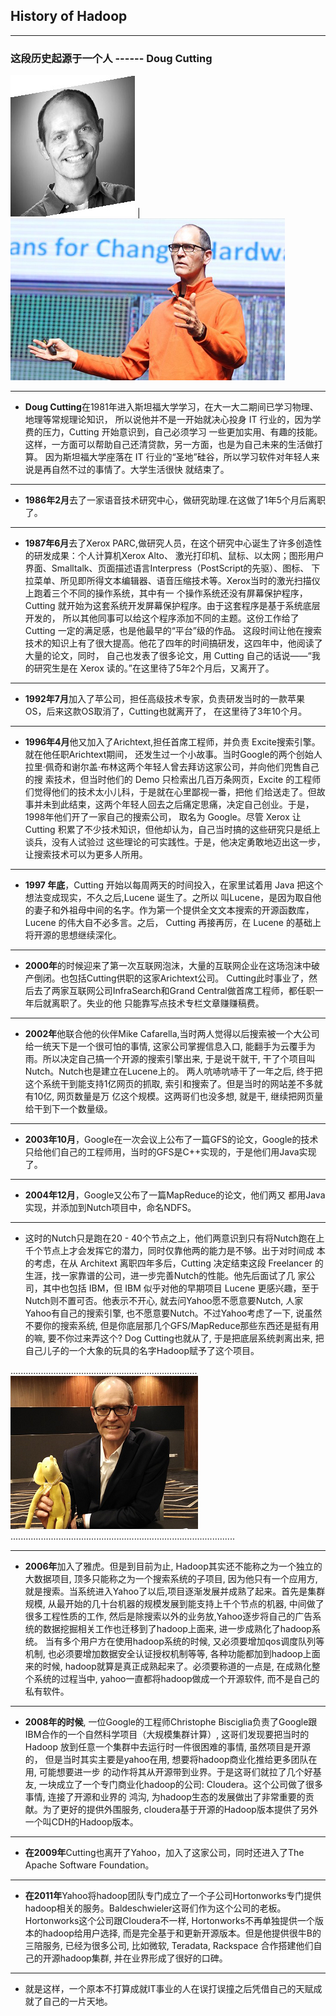 ## History of Hadoop
---

### 这段历史起源于一个人 ------ Doug Cutting

![image](https://github.com/HaijunMa/Learnig_Hadoop/raw/master/image/0.jpg) | ![image](https://github.com/HaijunMa/Learnig_Hadoop/raw/master/image/2.png)

---

- **Doug Cutting**在1981年进入斯坦福大学学习，在大一大二期间已学习物理、地理等常规理论知识，
所以说他并不是一开始就决心投身 IT 行业的，因为学费的压力，Cutting 开始意识到，自己必须学习
一些更加实用、有趣的技能。这样，一方面可以帮助自己还清贷款，另一方面，也是为自己未来的生活做打算。
因为斯坦福大学座落在 IT 行业的“圣地”硅谷，所以学习软件对年轻人来说是再自然不过的事情了。大学生活很快
就结束了。

---
- **1986年2月**去了一家语音技术研究中心，做研究助理.在这做了1年5个月后离职了。
---
- **1987年6月**去了Xerox PARC,做研究人员，在这个研究中心诞生了许多创造性的研发成果：个人计算机Xerox Alto、
激光打印机、鼠标、以太网；图形用户界面、Smalltalk、页面描述语言Interpress（PostScript的先驱）、图标、
下拉菜单、所见即所得文本编辑器、语音压缩技术等。Xerox当时的激光扫描仪上跑着三个不同的操作系统，其中有一
个操作系统还没有屏幕保护程序，Cutting 就开始为这套系统开发屏幕保护程序。由于这套程序是基于系统底层开发的，
所以其他同事可以给这个程序添加不同的主题。这份工作给了Cutting 一定的满足感，也是他最早的“平台”级的作品。
这段时间让他在搜索技术的知识上有了很大提高。他花了四年的时间搞研发，这四年中，他阅读了大量的论文，同时，
自己也发表了很多论文，用 Cutting 自己的话说——“我的研究生是在 Xerox 读的。”在这里待了5年2个月后，又离开了。

---
- **1992年7月**加入了苹公司，担任高级技术专家，负责研发当时的一款苹果OS，后来这款OS取消了，Cutting也就离开了，
在这里待了3年10个月。
---
- **1996年4月**他又加入了Arichtext,担任首席工程师，并负责 Excite搜索引擎。就在他任职Arichtext期间，
还发生过一个小故事。当时Google的两个创始人拉里·佩奇和谢尔盖·布林这两个年轻人曾去拜访这家公司，并向他们兜售自己的搜
索技术，但当时他们的 Demo 只检索出几百万条网页，Excite 的工程师们觉得他们的技术太小儿科，于是就在心里鄙视一番，把他
们给送走了。但故事并未到此结束，这两个年轻人回去之后痛定思痛，决定自己创业。于是，1998年他们开了一家自己的搜索公司，
取名为 Google。尽管 Xerox 让 Cutting 积累了不少技术知识，但他却认为，自己当时搞的这些研究只是纸上谈兵，没有人试验过
这些理论的可实践性。于是，他决定勇敢地迈出这一步，让搜索技术可以为更多人所用。

---
- **1997 年底**，Cutting 开始以每周两天的时间投入，在家里试着用 Java 把这个想法变成现实，不久之后,Lucene 诞生了。之所以
叫Lucene，是因为取自他的妻子和外祖母中间的名字。作为第一个提供全文文本搜索的开源函数库，Lucene 的伟大自不必多言。之后，
Cutting 再接再厉，在 Lucene 的基础上将开源的思想继续深化。

---
- **2000年**的时候迎来了第一次互联网泡沫，大量的互联网企业在这场泡沫中破产倒闭。也包括Cutting供职的这家Arichtext公司。
Cutting此时事业了，然后去了两家互联网公司InfraSearch和Grand Central做首席工程师，都任职一年后就离职了。失业的他
只能靠写点技术专栏文章赚赚稿费。

---
- **2002年**他联合他的伙伴Mike Cafarella,当时两人觉得以后搜索被一个大公司给一统天下是一个很可怕的事情, 这家公司掌握信息入口,
能翻手为云覆手为雨。所以决定自己搞一个开源的搜索引擎出来, 于是说干就干, 干了个项目叫Nutch。Nutch也是建立在Lucene上的。
两人吭哧吭哧干了一年之后, 终于把这个系统干到能支持1亿网页的抓取, 索引和搜索了。但是当时的网站差不多就有10亿, 网页数量是万
亿这个规模。这两哥们也没多想, 就是干, 继续把网页量给干到下一个数量级。

---
- **2003年10月**，Google在一次会议上公布了一篇GFS的论文，Google的技术只给他们自己的工程师用，当时的GFS是C++实现的，于是他们用Java实现了。
---
- **2004年12月**，Google又公布了一篇MapReduce的论文，他们两又 都用Java实现，并添加到Nutch项目中，命名NDFS。
---
- 这时的Nutch只是跑在20 - 40个节点之上，他们两意识到只有将Nutch跑在上千个节点上才会发挥它的潜力，同时仅靠他两的能力是不够。出于对时间成
本的考虑，在从 Architext 离职四年多后，Cutting 决定结束这段 Freelancer 的生涯，找一家靠谱的公司，进一步完善Nutch的性能。他先后面试了几
家公司，其中也包括 IBM，但 IBM 似乎对他的早期项目 Lucene 更感兴趣，至于Nutch则不置可否。他表示不开心, 就去问Yahoo愿不愿意要Nutch, 人家
Yahoo有自己的搜索引擎, 也不愿意要Nutch。不过Yahoo考虑了一下, 说虽然不要你的搜索系统, 但是你底层那几个GFS/MapReduce那些东西还是挺有用的嘛, 
要不你过来弄这个? Dog Cutting也就从了, 于是把底层系统剥离出来, 把自己儿子的一个大象的玩具的名字Hadoop赋予了这个项目。

..........................................................................![image](https://github.com/HaijunMa/Learnig_Hadoop/raw/master/image/1.png).........................................................................................

---
- **2006年**加入了雅虎。但是到目前为止, Hadoop其实还不能称之为一个独立的大数据项目, 顶多只能称之为一个搜索系统的子项目, 因为他只有一个应用方, 
就是搜索。当系统进入Yahoo了以后,项目逐渐发展并成熟了起来。首先是集群规模, 从最开始的几十台机器的规模发展到能支持上千个节点的机器, 中间做了
很多工程性质的工作, 然后是除搜索以外的业务放,Yahoo逐步将自己的广告系统的数据挖掘相关工作也迁移到了hadoop上面来, 进一步成熟化了hadoop系统。
当有多个用户方在使用hadoop系统的时候, 又必须要增加qos调度队列等机制, 也必须要增加数据安全认证授权机制等等, 各种功能都加到hadoop上面来的时候, 
hadoop就算是真正成熟起来了。必须要称道的一点是, 在成熟化整个系统的过程当中, yahoo一直都将hadoop做成一个开源软件, 而不是自己的私有软件。

---
- **2008年的时候**, 一位Google的工程师Christophe Bisciglia负责了Google跟IBM合作的一个自然科学项目（大规模集群计算）, 这哥们发现要把当时的Hadoop
放到任意一个集群中去运行时一件很困难的事情, 虽然项目是开源的， 但是当时其实主要是yahoo在用, 想要将hadoop商业化推给更多团队在用, 可能想要进一步
的动作将其从开源带到业界。于是这哥们就拉了几个好基友, 一块成立了一个专门商业化hadoop的公司: Cloudera。这个公司做了很多事情, 连接了开源和业界的
鸿沟, 为hadoop生态的发展做出了非常重要的贡献。为了更好的提供外围服务, cloudera基于开源的Hadoop版本提供了另外一个叫CDH的Hadoop版本。

---
- **在2009年**Cutting也离开了Yahoo，加入了这家公司，同时还进入了The Apache Software Foundation。
---
- **在2011年**Yahoo将hadoop团队专门成立了一个子公司Hortonworks专门提供hadoop相关的服务。Baldeschwieler这哥们作为这个公司的老板。
Hortonworks这个公司跟Cloudera不一样, Hortonworks不再单独提供一个版本的hadoop给用户选择, 而是完全基于和更新开源版本。但是他提供很牛B的
三陪服务, 已经为很多公司, 比如微软, Teradata, Rackspace 合作搭建他们自己的开源hadoop集群, 并在业界形成了很好的口碑。

---
 - 就是这样，一个原本不打算成就IT事业的人在误打误撞之后凭借自己的天赋成就了自己的一片天地。

